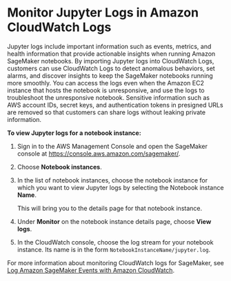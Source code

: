 # Monitor Jupyter Logs in Amazon CloudWatch Logs<a name="jupyter-logs"></a>

Jupyter logs include important information such as events, metrics, and health information that provide actionable insights when running Amazon SageMaker notebooks\. By importing Jupyter logs into CloudWatch Logs, customers can use CloudWatch Logs to detect anomalous behaviors, set alarms, and discover insights to keep the SageMaker notebooks running more smoothly\. You can access the logs even when the Amazon EC2 instance that hosts the notebook is unresponsive, and use the logs to troubleshoot the unresponsive notebook\. Sensitive information such as AWS account IDs, secret keys, and authentication tokens in presigned URLs are removed so that customers can share logs without leaking private information\. 

**To view Jupyter logs for a notebook instance:**

1. Sign in to the AWS Management Console and open the SageMaker console at [https://console\.aws\.amazon\.com/sagemaker/](https://console.aws.amazon.com/sagemaker/)\. 

1. Choose **Notebook instances**\.

1. In the list of notebook instances, choose the notebook instance for which you want to view Jupyter logs by selecting the Notebook instance **Name**\.

   This will bring you to the details page for that notebook instance\.

1. Under **Monitor** on the notebook instance details page, choose **View logs**\.

1. In the CloudWatch console, choose the log stream for your notebook instance\. Its name is in the form `NotebookInstanceName/jupyter.log`\.

For more information about monitoring CloudWatch logs for SageMaker, see [Log Amazon SageMaker Events with Amazon CloudWatch](logging-cloudwatch.md)\.